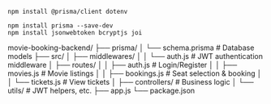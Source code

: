 ```
npm install @prisma/client dotenv
```

```
npm install prisma --save-dev
npm install jsonwebtoken bcryptjs joi
```


movie-booking-backend/
├── prisma/
│   └── schema.prisma          # Database models
├── src/
│   ├── middlewares/
│   │   └── auth.js            # JWT authentication middleware
│   ├── routes/
│   │   ├── auth.js            # Login/Register
│   │   ├── movies.js          # Movie listings
│   │   ├── bookings.js        # Seat selection & booking
│   │   └── tickets.js         # View tickets
│   ├── controllers/           # Business logic
│   └── utils/                 # JWT helpers, etc.
├── app.js
└── package.json



